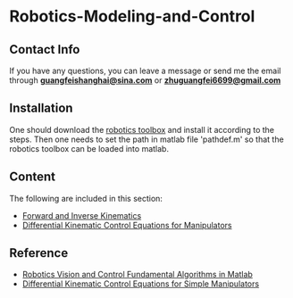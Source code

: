 # Robotics-Modeling-and-Control

## Contact Info
If you have any questions, you can leave a message or send me the email through 
**guangfeishanghai@sina.com** or **zhuguangfei6699@gmail.com**

## Installation

One should download the [robotics toolbox](https://github.com/petercorke/robotics-toolbox-matlab) and install it according to the steps. Then one needs to set the path in matlab file 'pathdef.m' so that the robotics toolbox can be loaded into matlab.

## Content

The following are included in this section:

- [Forward and Inverse Kinematics](https://github.com/colin-zgf/Robotics-Modeling-and-Control/blob/master/forward_and_inverse_kinematics.md)
- [Differential Kinematic Control Equations for Manipulators](https://github.com/colin-zgf/Robotics-Modeling-and-Control/blob/master/Differential_Kinematic_Control_Equations_for_Manipulators.md)

## Reference
- [Robotics Vision and Control Fundamental Algorithms in Matlab](https://github.com/ErlangZ/Ebooks/blob/master/Robotics%2C%20vision%20and%20control%20fundamental%20algorithms%20in%20MATLAB%26amp%3Breg%3B.pdf)
- [Differential Kinematic Control Equations for Simple Manipulators](https://ieeexplore.ieee.org/stamp/stamp.jsp?arnumber=4308714)

